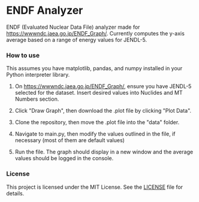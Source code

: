 # ENDF Analyzer

ENDF (Evaluated Nuclear Data File) analyzer made for https://wwwndc.jaea.go.jp/ENDF_Graph/.
Currently computes the y-axis average based on a range of energy values for JENDL-5.

### How to use

This assumes you have matplotlib, pandas, and numpy installed in your Python interpreter library.

1. On https://wwwndc.jaea.go.jp/ENDF_Graph/, ensure you have JENDL-5 selected for the dataset. Insert desired values into Nuclides and MT Numbers section.

2. Click "Draw Graph", then download the .plot file by clicking "Plot Data".

3. Clone the repository, then move the .plot file into the "data" folder.

4. Navigate to main.py, then modify the values outlined in the file, if necessary (most of them are default values)

5. Run the file. The graph should display in a new window and the average values should be logged in the console.

### License

This project is licensed under the MIT License. See the [LICENSE](LICENSE) file for details.
